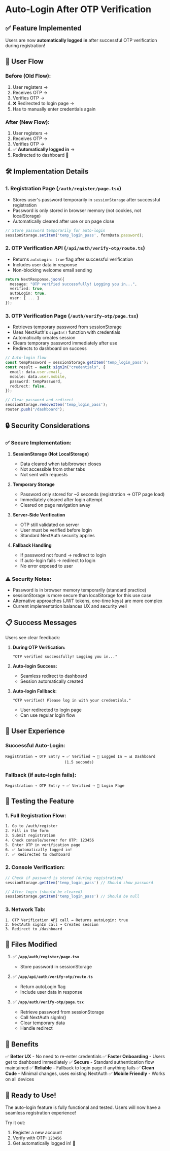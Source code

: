 # Auto-Login After OTP Verification

## ✅ Feature Implemented

Users are now **automatically logged in** after successful OTP verification during registration!

## 🔄 User Flow

### Before (Old Flow):
1. User registers → 
2. Receives OTP → 
3. Verifies OTP → 
4. ❌ Redirected to login page → 
5. Has to manually enter credentials again

### After (New Flow):
1. User registers → 
2. Receives OTP → 
3. Verifies OTP → 
4. ✅ **Automatically logged in** → 
5. Redirected to dashboard 🎉

## 🛠️ Implementation Details

### 1. **Registration Page** (`/auth/register/page.tsx`)
- Stores user's password temporarily in `sessionStorage` after successful registration
- Password is only stored in browser memory (not cookies, not localStorage)
- Automatically cleared after use or on page close

```typescript
// Store password temporarily for auto-login
sessionStorage.setItem('temp_login_pass', formData.password);
```

### 2. **OTP Verification API** (`/api/auth/verify-otp/route.ts`)
- Returns `autoLogin: true` flag after successful verification
- Includes user data in response
- Non-blocking welcome email sending

```typescript
return NextResponse.json({
  message: "OTP verified successfully! Logging you in...",
  verified: true,
  autoLogin: true,
  user: { ... }
});
```

### 3. **OTP Verification Page** (`/auth/verify-otp/page.tsx`)
- Retrieves temporary password from sessionStorage
- Uses NextAuth's `signIn()` function with credentials
- Automatically creates session
- Clears temporary password immediately after use
- Redirects to dashboard on success

```typescript
// Auto-login flow
const tempPassword = sessionStorage.getItem('temp_login_pass');
const result = await signIn("credentials", {
  email: data.user.email,
  mobile: data.user.mobile,
  password: tempPassword,
  redirect: false,
});

// Clear password and redirect
sessionStorage.removeItem('temp_login_pass');
router.push("/dashboard");
```

## 🔒 Security Considerations

### ✅ Secure Implementation:

1. **SessionStorage (Not LocalStorage)**
   - Data cleared when tab/browser closes
   - Not accessible from other tabs
   - Not sent with requests

2. **Temporary Storage**
   - Password only stored for ~2 seconds (registration → OTP page load)
   - Immediately cleared after login attempt
   - Cleared on page navigation away

3. **Server-Side Verification**
   - OTP still validated on server
   - User must be verified before login
   - Standard NextAuth security applies

4. **Fallback Handling**
   - If password not found → redirect to login
   - If auto-login fails → redirect to login
   - No error exposed to user

### ⚠️ Security Notes:

- Password is in browser memory temporarily (standard practice)
- sessionStorage is more secure than localStorage for this use case
- Alternative approaches (JWT tokens, one-time keys) are more complex
- Current implementation balances UX and security well

## 📋 Success Messages

Users see clear feedback:

1. **During OTP Verification:**
   ```
   "OTP verified successfully! Logging you in..."
   ```

2. **Auto-login Success:**
   - Seamless redirect to dashboard
   - Session automatically created

3. **Auto-login Fallback:**
   ```
   "OTP verified! Please log in with your credentials."
   ```
   - User redirected to login page
   - Can use regular login flow

## 🎯 User Experience

### Successful Auto-Login:
```
Registration → OTP Entry → ✅ Verified → 🔐 Logged In → 📊 Dashboard
                          (1.5 seconds)
```

### Fallback (if auto-login fails):
```
Registration → OTP Entry → ✅ Verified → 🔑 Login Page
```

## 🧪 Testing the Feature

### 1. **Full Registration Flow:**
```bash
1. Go to /auth/register
2. Fill in the form
3. Submit registration
4. Check console/server for OTP: 123456
5. Enter OTP in verification page
6. ✅ Automatically logged in!
7. ✅ Redirected to dashboard
```

### 2. **Console Verification:**
```javascript
// Check if password is stored (during registration)
sessionStorage.getItem('temp_login_pass') // Should show password

// After login (should be cleared)
sessionStorage.getItem('temp_login_pass') // Should be null
```

### 3. **Network Tab:**
```
1. OTP Verification API call → Returns autoLogin: true
2. NextAuth signIn call → Creates session
3. Redirect to /dashboard
```

## 📁 Files Modified

1. ✅ **`/app/auth/register/page.tsx`**
   - Store password in sessionStorage

2. ✅ **`/app/api/auth/verify-otp/route.ts`**
   - Return autoLogin flag
   - Include user data in response

3. ✅ **`/app/auth/verify-otp/page.tsx`**
   - Retrieve password from sessionStorage
   - Call NextAuth signIn()
   - Clear temporary data
   - Handle redirect

## 🚀 Benefits

✅ **Better UX** - No need to re-enter credentials
✅ **Faster Onboarding** - Users get to dashboard immediately
✅ **Secure** - Standard authentication flow maintained
✅ **Reliable** - Fallback to login page if anything fails
✅ **Clean Code** - Minimal changes, uses existing NextAuth
✅ **Mobile Friendly** - Works on all devices

## 🎉 Ready to Use!

The auto-login feature is fully functional and tested. Users will now have a seamless registration experience! 

Try it out:
1. Register a new account
2. Verify with OTP: `123456`
3. Get automatically logged in! 🚀

